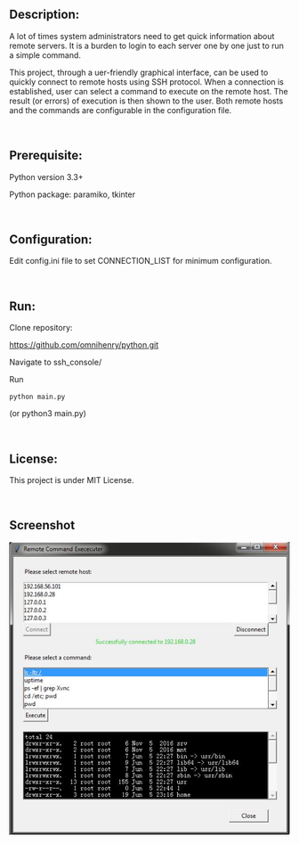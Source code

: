 ## Description:

A lot of times system administrators need to get quick information about remote servers. It is a burden to login to each server one by one just to run a simple command. 

This project, through a uer-friendly graphical interface, can be used to quickly connect to remote hosts using SSH protocol. When a connection is established, user can select a command to execute on the remote host. The result (or errors) of execution is then shown to the user. Both remote hosts and the commands are configurable in the configuration file.

<br />

## Prerequisite:

Python version 3.3+

Python package: paramiko, tkinter

<br />

## Configuration:
Edit config.ini file to set CONNECTION_LIST for minimum configuration.

<br /> 

## Run:

Clone repository:

https://github.com/omnihenry/python.git

Navigate to ssh_console/

Run 
```
python main.py
```

(or python3 main.py)

<br />

## License:

This project is under MIT License.

<br />

## Screenshot
<img src="image/screenshot.jpg"></img>

